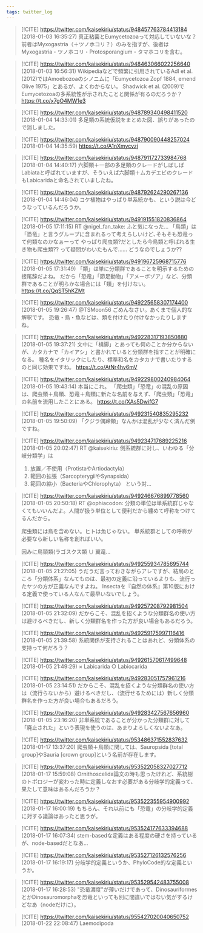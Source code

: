```yaml
---
tags: twitter_log
---
```


> [!CITE] https://twitter.com/kaisekiriu/status/948457763784413184 (2018-01-03 16:35:27)
> 真正粘菌とEumycetozoaって対応していないな？
> 前者はMyxogastria（＋ツノホコリ？）のみを指すが、後者はMyxogastria・ツノホコリ・Protosporangium・タマホコリを含む。

> [!CITE] https://twitter.com/kaisekiriu/status/948463066022256640 (2018-01-03 16:56:31)
> Wikipediaなどで頻繁に引用されているAdl et al. (2012)ではAmoebozoaのシノニムに「Eumycetozoa Zopf 1884, emend Olive 1975」とあるが、よくわからない。
> Shadwick et al. (2009)でEumycetozoaの多系統性が示されたことと関係が有るのだろうか？https://t.co/x7gO4MW1e3

> [!CITE] https://twitter.com/kaisekiriu/status/948789340498411520 (2018-01-04 14:33:01)
> 多足類の系統仮説をまとめた図、誤りがあったので消しました。

> [!CITE] https://twitter.com/kaisekiriu/status/948790090448257024 (2018-01-04 14:35:59)
> https://t.co/A1nXmycvzj

> [!CITE] https://twitter.com/kaisekiriu/status/948791172733984768 (2018-01-04 14:40:17)
> 六脚類＋一部の多足類のクレードがしばしばLabiataと呼ばれていますが、そういえば六脚類＋ムカデエビのクレードもLabicaridaと命名されていましたね。

> [!CITE] https://twitter.com/kaisekiriu/status/948792624290267136 (2018-01-04 14:46:04)
> コケ植物はやっぱり単系統かも、という説は今どうなっているんだろうか。

> [!CITE] https://twitter.com/kaisekiriu/status/949191551820836864 (2018-01-05 17:11:15)
> RT @nigel_fan_take: ふと気になった…
> 「鳥類」は「恐竜」と言うグループに含まれるって考えらしいけど､そもそも恐竜って何類なのかなぁーって
> やっぱり爬虫類?だとしたら今鳥類と呼ばれる生き物も爬虫類??
> って疑問がわいたもんで……
> どうなのでしょうか??

> [!CITE] https://twitter.com/kaisekiriu/status/949196725968715776 (2018-01-05 17:31:49)
> 「類」は単に分類群であることを明示するための接尾辞だよね。
> だから「恐竜」「節足動物」「アメーボゾア」など、分類群であることが明らかな場合には「類」を付けない。 https://t.co/QqST5hKZMt

> [!CITE] https://twitter.com/kaisekiriu/status/949225658307174400 (2018-01-05 19:26:47)
> @TSMoon56 ごめんなさい。あくまで個人的な解釈です。
> 恐竜・鳥・魚などは、類を付けたり付けなかったりしますね。

> [!CITE] https://twitter.com/kaisekiriu/status/949228317193850880 (2018-01-05 19:37:21)
> 文中に「橈脚」とあっても何のことか分からないが、カタカナで「カイアシ」と書かれていると分類群を指すことが明確になる。
> 種名をイタリックにしたり、標準和名をカタカナで書いたりするのと同じ効果ですね。 https://t.co/AtNr4hy6mV

> [!CITE] https://twitter.com/kaisekiriu/status/949229800240984064 (2018-01-05 19:43:14)
> 本当にこれ。
> 「爬虫類」「恐竜」の混乱の原因は、爬虫類＋鳥類、恐竜＋鳥類に新たな名前を与えず、「爬虫類」「恐竜」の名前を流用したことにある。 https://t.co/XAs5DwifG7

> [!CITE] https://twitter.com/kaisekiriu/status/949231540835295232 (2018-01-05 19:50:09)
> 「クジラ偶蹄類」なんかは混乱が少なく済んだ例ですね。

> [!CITE] https://twitter.com/kaisekiriu/status/949234717689225216 (2018-01-05 20:02:47)
> RT @kaisekiriu: 側系統群に対し、いわゆる「分岐分類学」は
> 1. 放置／不使用（ProtistaやArtiodactyla）
> 2. 範囲の拡張（SarcopterygiiやSynapsida）
> 3. 範囲の縮小（BacteriaやChlorophyta）
> という対…

> [!CITE] https://twitter.com/kaisekiriu/status/949246676899778560 (2018-01-05 20:50:18)
> RT @ophiacodon: 分類の単位は単系統群じゃなくてもいいんだよ。人間が扱う単位として便利だから纏めて呼称をつけてるんだから。
> 
> 爬虫類には鳥を含めない。ヒトは魚じゃない。
> 単系統群としての呼称が必要なら新しい名称を創ればいい。
> 
> 因みに鳥頸類(ラゴスクス類 ∪ 翼竜…

> [!CITE] https://twitter.com/kaisekiriu/status/949255934785695744 (2018-01-05 21:27:05)
> うだうだ言っておきながらアレですが、結局のところ「分類体系」なんてものは、最初の定義に沿っているよりも、流行ったヤツの方が正義なんですよね。
> Insectaを『自然の体系』第10版における定義で使っている人なんて最早いないでしょう。

> [!CITE] https://twitter.com/kaisekiriu/status/949257208792981504 (2018-01-05 21:32:09)
> だからこそ、混乱を招くような分類群名の使い方は避けるべきだし、新しく分類群名を作った方が良い場合もあるだろう。

> [!CITE] https://twitter.com/kaisekiriu/status/949259175997116416 (2018-01-05 21:39:58)
> 系統関係が支持されることはあれど、分類体系の支持って何だろう？

> [!CITE] https://twitter.com/kaisekiriu/status/949261570617499648 (2018-01-05 21:49:29)
> × Labicarida
> ○ Labiocarida

> [!CITE] https://twitter.com/kaisekiriu/status/949283051757961216 (2018-01-05 23:14:51)
> だからこそ、混乱を招くような分類群名の使い方は（流行らないから）避けるべきだし、（流行せるためには）新しく分類群名を作った方が良い場合もあるだろう。

> [!CITE] https://twitter.com/kaisekiriu/status/949283427567656960 (2018-01-05 23:16:20)
> 非単系統であることが分かった分類群に対して「廃止された」という表現を使うのは、あまりよろしくないよなあ。

> [!CITE] https://twitter.com/kaisekiriu/status/953486371552837632 (2018-01-17 13:37:20)
> 爬虫類＋鳥類に関しては、Sauropsida [total group]やSauria [crown group]という名前が存在します。

> [!CITE] https://twitter.com/kaisekiriu/status/953522058327027712 (2018-01-17 15:59:08)
> Ornithoscelida論文の時も思ったけれど、系統樹のトポロジーが変わった時に定義しなおす必要がある分岐学的定義って、果たして意味はあるんだろうか？

> [!CITE] https://twitter.com/kaisekiriu/status/953522355954900992 (2018-01-17 16:00:19)
> もちろん、それ以前にも「恐竜」の分岐学的定義に対する議論はあったと思うが。

> [!CITE] https://twitter.com/kaisekiriu/status/953524177633394688 (2018-01-17 16:07:34)
> stem-basedな定義はある程度の硬さを持っているが、node-basedだとなあ…

> [!CITE] https://twitter.com/kaisekiriu/status/953527126132576256 (2018-01-17 16:19:17)
> 分岐学的定義というか、PhyloCode的な定義というか。

> [!CITE] https://twitter.com/kaisekiriu/status/953529542483755008 (2018-01-17 16:28:53)
> "恐竜濃度"が薄いだけであって、DinosauriformesとかDinosauromorphaを恐竜といっても別に間違いではない気がするけどなあ（nodeだけに）。

> [!CITE] https://twitter.com/kaisekiriu/status/955427020040650752 (2018-01-22 22:08:47)
> Laemodipoda
